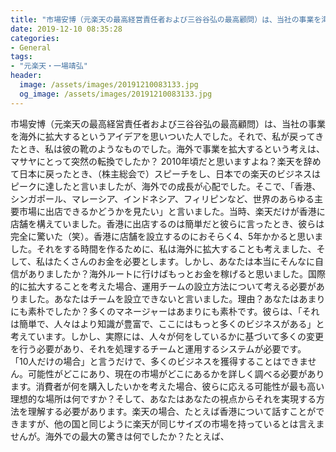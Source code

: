 ```yaml
---
title: "市場安博（元楽天の最高経営責任者および三谷谷弘の最高顧問）は、当社の事業を海外に拡大するというアイデアを思いついた人でした。"
date: 2019-12-10 08:35:28
categories:
- General
tags:
- "元楽天・一場靖弘"
header:
  image: /assets/images/20191210083133.jpg
  og_image: /assets/images/20191210083133.jpg
---
```


市場安博（元楽天の最高経営責任者および三谷谷弘の最高顧問）は、当社の事業を海外に拡大するというアイデアを思いついた人でした。それで、私が戻ってきたとき、私は彼の靴のようなものでした。海外で事業を拡大するという考えは、マサヤにとって突然の転換でしたか？ 2010年頃だと思いますよね？楽天を辞めて日本に戻ったとき、（株主総会で）スピーチをし、日本での楽天のビジネスはピークに達したと言いましたが、海外での成長が心配でした。そこで、「香港、シンガポール、マレーシア、インドネシア、フィリピンなど、世界のあらゆる主要市場に出店できるかどうかを見たい」と言いました。当時、楽天だけが香港に店舗を構えていました。香港に出店するのは簡単だと彼らに言ったとき、彼らは完全に驚いた（笑）。香港に店舗を設立するのにおそらく4、5年かかると思いました。それをする時間を作るために、私は海外に拡大することも考えました、そして、私はたくさんのお金を必要とします。しかし、あなたは本当にそんなに自信がありましたか？海外ルートに行けばもっとお金を稼げると思いました。国際的に拡大することを考えた場合、運用チームの設立方法について考える必要がありました。あなたはチームを設立できないと言いました。理由？あなたはあまりにも素朴でしたか？多くのマネージャーはあまりにも素朴です。彼らは、「それは簡単で、人々はより知識が豊富で、ここにはもっと多くのビジネスがある」と考えています。しかし、実際には、人々が何をしているかに基づいて多くの変更を行う必要があり、それを処理するチームと運用するシステムが必要です。 「10人だけの場合」と言うだけで、多くのビジネスを獲得することはできません。可能性がどこにあり、現在の市場がどこにあるかを詳しく調べる必要があります。消費者が何を購入したいかを考えた場合、彼らに応える可能性が最も高い理想的な場所は何ですか？そして、あなたはあなたの視点からそれを実現する方法を理解する必要があります。楽天の場合、たとえば香港について話すことができますが、他の国と同じように楽天が同じサイズの市場を持っているとは言えませんが。海外での最大の驚きは何でしたか？たとえば、
